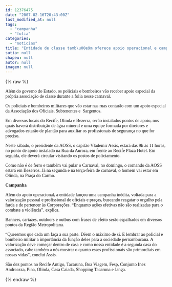 ```yaml
---
id: 12376475
date: "2007-02-16T20:43:00Z"
last_modified_at: null
tags:
  - "campanha"
  - "folia"
categories:
  - "noticias"
title: "Entidade de classe tamb\u00e9m oferece apoio operacional e campanha motivacional aos PMs na folia"
sutia: null
chapeu: null
autor: null
imagem: null
---
```

{% raw %}
<p><P><FONT face=Verdana>Além do governo do Estado, os policiais e bombeiros vão receber apoio especial da própria associação de classe durante a folia nesse carnaval.</FONT></P></p>
<p><P><FONT face=Verdana>Os policiais e bombeiros militares que vão estar nas ruas contarão com um apoio especial da Associação dos Oficiais, Subtenentes e&nbsp; Sargentos. </FONT></P></p>
<p><P><FONT face=Verdana>Em diversos locais do Recife, Olinda e Bezerra, serão instalados pontos de apoio, nos quais haverá distribuição de água mineral e uma equipe formada por diretores e advogados estarão de plantão para auxiliar os profissionais de segurança no que for preciso.</FONT></P></p>
<p><P><FONT face=Verdana>Neste sábado, o presidente da AOSS, o capitão Vlademir Assis, estará das 9h às 11 horas, no ponto de apoio instalado na Rua da Aurora, em frente ao Recife Plaza Hotel. Em seguida, ele deverá circular visitando os postos de policiamento. </FONT></P></p>
<p><P><FONT face=Verdana>Como não é de ferro e também vai pular o Carnaval, no domingo, o comando da AOSS estará em Bezerros. Já na segunda e na terça-feira de carnaval, o homem vai estar em Olinda, na Praça do Carmo. </FONT></P></p>
<p><P><FONT face=Verdana><STRONG>Campanha</STRONG></FONT></P></p>
<p><P><FONT face=Verdana>Além do apoio operacional, a entidade lançou uma campanha inédita, voltada para a valorização pessoal e profissional de oficiais e praças, buscando resgatar o orgulho pela farda e de pertencer às Corporações. “Enquanto ações efetivas não são realizadas para o combate a violência”, explica.</FONT></P></p>
<p><P><FONT face=Verdana>Banners, cartazes, outdoors e outbus com frases de efeito serão espalhados em diversos pontos da Região Metropolitana. </FONT></P></p>
<p><P><FONT face=Verdana>“Queremos que cada um faça a sua parte. Dêem o máximo de si. E lembrar ao policial e bombeiro militar a importância da função deles para a sociedade pernambucana. A valorização deve começar dentro de casa e como nossa entidade é a segunda casa do associado, cabe também a nós mostrar o quanto esses profissionais são primordiais em nossas vidas”, conclui Assis.</FONT></P></p>
<p><P><FONT face=Verdana>São dez pontos no Recife Antigo, Tacaruna, Boa Viagem, Fesp, Conjunto Inez Andreazza, Pina, Olinda, Casa Caiada, Shopping Tacaruna e Janga.</FONT></P> </p>
{% endraw %}